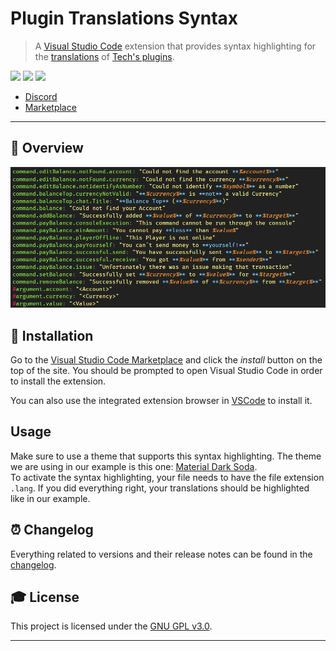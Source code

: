 # **Plugin Translations Syntax**

> A [Visual Studio Code] extension that provides syntax highlighting for the [translations] of [Tech's plugins][plugins].

[![](https://vsmarketplacebadge.apphb.com/version-short/RLNT.plugin-translations-syntax.svg)](https://marketplace.visualstudio.com/items?itemName=RLNT.plugin-translations-syntax)
[![](https://vsmarketplacebadge.apphb.com/installs-short/RLNT.plugin-translations-syntax.svg)](https://marketplace.visualstudio.com/items?itemName=RLNT.plugin-translations-syntax)
[![](https://vsmarketplacebadge.apphb.com/rating/RLNT.plugin-translations-syntax.svg)](https://marketplace.visualstudio.com/items?itemName=RLNT.plugin-translations-syntax)

- [Discord]
- [Marketplace]

---

## **📑 Overview**
![example]


## **🔧 Installation**

Go to the [Visual Studio Code Marketplace][Marketplace] and click the *install* button on the top of the site. You should be prompted to open Visual Studio Code in order to install the extension.<br>

You can also use the integrated extension browser in [VSCode][Visual Studio Code] to install it.


## **Usage**

Make sure to use a theme that supports this syntax highlighting. The theme we are using in our example is this one: [Material Dark Soda].<br>
To activate the syntax highlighting, your file needs to have the file extension `.lang`. If you did everything right, your translations should be highlighted like in our example.


## **⏰ Changelog**
Everything related to versions and their release notes can be found in the [changelog].


## **🎓 License**
This project is licensed under the [GNU GPL v3.0][license].

---

<!-- Links -->
[Visual Studio Code]: https://code.visualstudio.com/
[translations]: https://github.com/TechsCode-Team/PluginTranslations
[plugins]: https://www.spigotmc.org/resources/authors/techscode.29620/
[Marketplace]: https://marketplace.visualstudio.com/items?itemName=RLNT.plugin-translations-syntax
[Material Dark Soda]: https://marketplace.visualstudio.com/items?itemName=jbw91.theme-material-dark-soda
[Discord]: https://discordapp.com/invite/Q3qxws6
[license]: LICENSE
[Changelog]: CHANGELOG.md

<!-- Images -->
[example]: https://raw.githubusercontent.com/RLNT/vscode-plugin-translations-syntax/main/images/example.png
